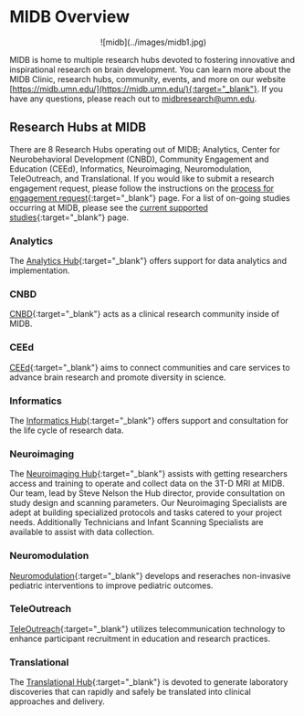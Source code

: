 # MIDB Overview
<figure markdown="span" align='center'>
    ![midb](../images/midb1.jpg)
</figure>

MIDB is home to multiple research hubs devoted to fostering innovative and inspirational research on brain development. You can learn more about the MIDB Clinic, research hubs, community, events, and more on our website [https://midb.umn.edu/](https://midb.umn.edu/){:target="_blank"}. If you have any questions, please reach out to midbresearch@umn.edu.

## Research Hubs at MIDB
There are 8 Research Hubs operating out of MIDB; Analytics, Center for Neurobehavioral Development (CNBD), Community Engagement and Education (CEEd), Informatics, Neuroimaging, Neuromodulation, TeleOutreach, and Translational. If you would like to submit a research engagement request, please follow the instructions on the [process for engagement request](https://midb.umn.edu/research-services/engage-midb-service-hubs/process-engagement-request){:target="_blank"} page. For a list of on-going studies occurring at MIDB, please see the [current supported studies](https://midb.umn.edu/current-studies-supported-midb){:target="_blank"} page.

### Analytics
The [Analytics Hub](https://midb.umn.edu/research/analytics){:target="_blank"} offers support for data analytics and implementation. 

### CNBD
[CNBD](https://midb.umn.edu/research/center-for-neurobehavioral-development){:target="_blank"} acts as a clinical research community inside of MIDB. 

### CEEd
[CEEd](https://midb.umn.edu/research/community-engagement-education){:target="_blank"} aims to connect communities and care services to advance brain research and promote diversity in science.

### Informatics
The [Informatics Hub](https://midb.umn.edu/research/informatics){:target="_blank"} offers support and consultation for the life cycle of research data.

### Neuroimaging
The [Neuroimaging Hub](https://midb.umn.edu/research/neuroimaging){:target="_blank"} assists with getting researchers access and training to operate and collect data on the 3T-D MRI at MIDB. Our team, lead by Steve Nelson the Hub director, provide consultation on study design and scanning parameters. Our Neuroimaging Specialists are adept at building specialized protocols and tasks catered to your project needs. Additionally Technicians and Infant Scanning Specialists are available to assist with data collection.

### Neuromodulation
[Neuromodulation](https://midb.umn.edu/research/neuromodulation){:target="_blank"} develops and reseraches non-invasive pediatric interventions to improve pediatric outcomes.

### TeleOutreach
[TeleOutreach](https://midb.umn.edu/research/teleoutreach){:target="_blank"} utilizes telecommunication technology to enhance participant recruitment in education and research practices.

### Translational
The [Translational Hub](https://midb.umn.edu/research/translational){:target="_blank"} is devoted to generate laboratory discoveries that can rapidly and safely be translated into clinical approaches and delivery.